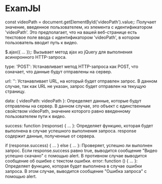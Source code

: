 # ExamJЫ
const videoPath = document.getElementById('videoPath').value;: Получает значение,
введенное пользователем, из элемента с идентификатором 'videoPath'. Это предполагает,
что на вашей веб-странице есть текстовое поле ввода с идентификатором 'videoPath',
в котором пользователь вводит путь к видео.

$.ajax({ ... });: Вызывает метод ajax из jQuery для выполнения асинхронного HTTP-запроса.

type: 'POST': Устанавливает метод HTTP-запроса как POST, что означает, что данные будут отправлены на сервер.

url: '': Устанавливает URL, на который будет отправлен запрос. В данном случае, так как URL не указан,
запрос будет отправлен на текущую страницу.

data: { videoPath: videoPath }: Определяет данные, которые будут отправлены на сервер. В данном случае,
это объект с единственным свойством videoPath, значение которого равно введенному пользователем пути к видео.

success: function (response) { ... }: Определяет функцию, которая будет выполнена в случае успешного выполнения запроса.
response содержит данные, полученные от сервера.

if (response.success) { ... } else { ... }: Проверяет, успешно ли выполнен запрос. Если response.success равно true,
выводится сообщение "Видео успешно скачано" с помощью alert. В противном случае выводится сообщение об ошибке с текстом ошибки.
error: function () { ... }: Определяет функцию, которая будет выполнена в случае ошибки запроса. В этом случае,
выводится сообщение "Ошибка запроса" с помощью alert.




